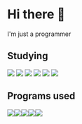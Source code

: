 # Hi there 🧡
I'm just a programmer
<br>
## **Studying**
<img src="https://img.icons8.com/color/64/000000/java-coffee-cup-logo--v1.png"/>
<img src="https://img.icons8.com/color/64/000000/java-coffee-cup-logo--v1.png"/>
<img src="https://img.icons8.com/color/64/000000/python--v1.png"/>
<img src="https://img.icons8.com/color/64/c-sharp-logo.png"/>
<img src="https://img.icons8.com/color/64/000000/html-5--v1.png"/>
<img src="https://img.icons8.com/color/64/000000/css3.png"/>

## **Programs used**
<img src="https://img.icons8.com/color/64/000000/intellij-idea.png"/><img src="https://img.icons8.com/color/64/000000/pycharm.png"/><img src="https://img.icons8.com/color/64/000000/visual-studio-code-2019.png"/><img src="https://img.icons8.com/color/64/visual-studio--v2.png"/><img src="https://img.icons8.com/color/64/unity.png"/>
